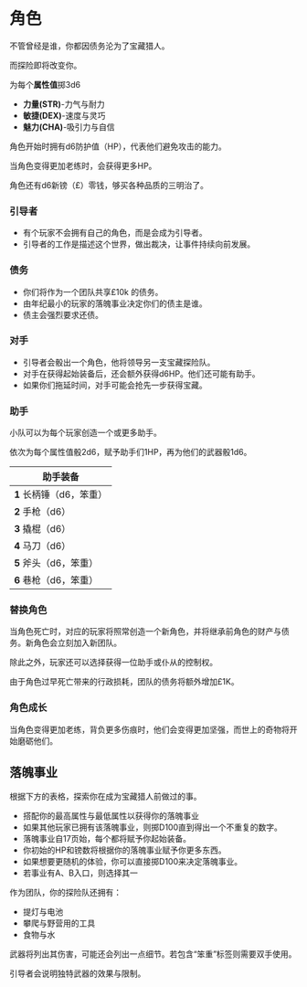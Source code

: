 # 角色

不管曾经是谁，你都因债务沦为了宝藏猎人。

而探险即将改变你。

为每个**属性值**掷3d6

- **力量(STR)**-力气与耐力
- **敏捷(DEX)**-速度与灵巧
- **魅力(CHA)**-吸引力与自信

角色开始时拥有d6防护值（HP），代表他们避免攻击的能力。

当角色变得更加老练时，会获得更多HP。

角色还有d6新镑（£）零钱，够买各种品质的三明治了。

### 引导者

- 有个玩家不会拥有自己的角色，而是会成为引导者。
- 引导者的工作是描述这个世界，做出裁决，让事件持续向前发展。

### 债务

- 你们将作为一个团队共享£10k 的债务。
- 由年纪最小的玩家的落魄事业决定你们的债主是谁。
- 债主会强烈要求还债。

### 对手

- 引导者会骰出一个角色，他将领导另一支宝藏探险队。
- 对手在获得起始装备后，还会额外获得d6HP。他们还可能有助手。
- 如果你们拖延时间，对手可能会抢先一步获得宝藏。

### 助手

小队可以为每个玩家创造一个或更多助手。

依次为每个属性值骰2d6，赋予助手们1HP，再为他们的武器骰1d6。

| 助手装备                 |
| ------------------------ |
| **1** 长柄锤（d6，笨重） |
| **2** 手枪（d6）         |
| **3** 撬棍（d6）         |
| **4** 马刀（d6）         |
| **5** 斧头（d6，笨重）   |
| **6** 巷枪（d6，笨重）   |

### 替换角色

当角色死亡时，对应的玩家将照常创造一个新角色，并将继承前角色的财产与债务。新角色会立刻加入新团队。

除此之外，玩家还可以选择获得一位助手或仆从的控制权。

由于角色过早死亡带来的行政损耗，团队的债务将额外增加£1K。

### 角色成长

当角色变得更加老练，背负更多伤痕时，他们会变得更加坚强，而世上的奇物将开始磨砺他们。

## 落魄事业

根据下方的表格，探索你在成为宝藏猎人前做过的事。

- 搭配你的最高属性与最低属性以获得你的落魄事业
- 如果其他玩家已拥有该落魄事业，则掷D100直到得出一个不重复的数字。
- 落魄事业自17页始，每个都将赋予你起始装备。
- 你初始的HP和镑数将根据你的落魄事业赋予你更多东西。
- 如果想要更随机的体验，你可以直接掷D100来决定落魄事业。
- 若事业有A、B入口，则选择其一

作为团队，你的探险队还拥有：

- 提灯与电池
- 攀爬与野营用的工具
- 食物与水

武器将列出其伤害，可能还会列出一点细节。若包含“笨重”标签则需要双手使用。

引导者会说明独特武器的效果与限制。
